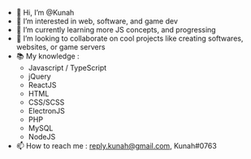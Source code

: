 - 👋 Hi, I’m @Kunah
- 👀 I’m interested in web, software, and game dev
- 🌱 I’m currently learning more JS concepts, and progressing
- 💞️ I’m looking to collaborate on cool projects like creating softwares, websites, or game servers
- 📚 My knowledge : 
    - Javascript / TypeScript
    - jQuery
    - ReactJS
    - HTML
    - CSS/SCSS
    - ElectronJS
    - PHP
    - MySQL
    - NodeJS
- 📫 How to reach me : reply.kunah@gmail.com, Kunah#0763

<!---
Kunah/Kunah is a ✨ special ✨ repository because its `README.md` (this file) appears on your GitHub profile.
You can click the Preview link to take a look at your changes.
--->
